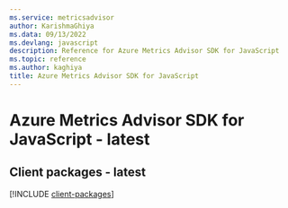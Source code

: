 ```yaml
---
ms.service: metricsadvisor
author: KarishmaGhiya
ms.data: 09/13/2022
ms.devlang: javascript
description: Reference for Azure Metrics Advisor SDK for JavaScript
ms.topic: reference
ms.author: kaghiya
title: Azure Metrics Advisor SDK for JavaScript
---
```

# Azure Metrics Advisor SDK for JavaScript - latest

## Client packages - latest
[!INCLUDE [client-packages](metrics-advisor-client-index.md)]